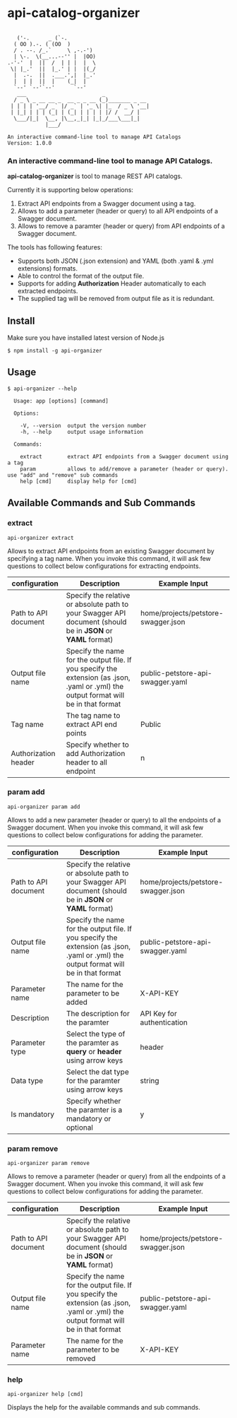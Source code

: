 # api-catalog-organizer

```

   ('-.      _ (`-.
  ( OO ).-. ( (OO  )
  / . --. /_.`     \ ,-.-')
  | \-.  \(__...--'' |  |OO)
.-'-'  |  ||  /  | | |  |  \
 \| |_.'  ||  |_.' | |  |(_/
  |  .-.  ||  .___.',|  |_.'
  |  | |  ||  |    (_|  |
  `--' `--'`--'      `--'
   ___                        _
  / _ \ _ __ __ _  __ _ _ __ (_)_______ _ __
 | | | | '__/ _` |/ _` | '_ \| |_  / _ \ '__|
 | |_| | | | (_| | (_| | | | | |/ /  __/ |
  \___/|_|  \__, |\__,_|_| |_|_/___\___|_|
            |___/

An interactive command-line tool to manage API Catalogs
Version: 1.0.0
```

### An interactive command-line tool to manage API Catalogs.

**api-catalog-organizer** is tool to manage REST API catalogs.

Currently it is supporting below operations:

1. Extract API endpoints from a Swagger document using a tag.
2. Allows to add a parameter (header or query) to all API endpoints of a Swagger document.
3. Allows to remove a paramter (header or query) from API endpoints of a Swagger document.

The tools has following features:

* Supports both JSON (.json extension) and YAML (both .yaml & .yml extensions) formats.
* Able to control the format of the output file.
* Supports for adding **Authorization** Header automatically to each extracted endpoints.
* The supplied tag will be removed from output file as it is redundant.

## Install

Make sure you have installed latest version of Node.js

`$ npm install -g api-organizer`

## Usage

```
$ api-organizer --help

  Usage: app [options] [command]

  Options:

    -V, --version  output the version number
    -h, --help     output usage information

  Commands:

    extract        extract API endpoints from a Swagger document using a tag
    param          allows to add/remove a parameter (header or query). use "add" and "remove" sub commands
    help [cmd]     display help for [cmd]
```

## Available Commands and Sub Commands

### extract
`api-organizer extract`

Allows to extract API endpoints from an existing Swagger document by specifying a tag name. 
When you invoke this command, it will ask few questions to collect below configurations for extracting endpoints.

configuration | Description | Example Input
--------------|-------------|---------
Path to API document| Specify the relative or absolute path to your Swagger API document (should be in **JSON** or **YAML** format)| home/projects/petstore-swagger.json
Output file name| Specify the name for the output file. If you specify the extension (as .json, .yaml or .yml) the output format will be in that format| public-petstore-api-swagger.yaml
Tag name| The tag name to extract API end points| Public
Authorization header| Specify whether to add Authorization header to all endpoint| n

### param add
`api-organizer param add`

Allows to add a new parameter (header or query) to all the endpoints of a Swagger document.
When you invoke this command, it will ask few questions to collect below configurations for adding the parameter.

configuration | Description | Example Input
--------------|-------------|---------
Path to API document| Specify the relative or absolute path to your Swagger API document (should be in **JSON** or **YAML** format)| home/projects/petstore-swagger.json
Output file name| Specify the name for the output file. If you specify the extension (as .json, .yaml or .yml) the output format will be in that format| public-petstore-api-swagger.yaml
Parameter name| The name for the parameter to be added| X-API-KEY
Description| The description for the paramter| API Key for authentication
Parameter type| Select the type of the paramter as **query** or **header** using arrow keys| header
Data type| Select the dat type for the paramter using arrow keys| string
Is mandatory| Specify whether the paramter is a mandatory or optional| y

### param remove
`api-organizer param remove`

Allows to remove a parameter (header or query) from all the endpoints of a Swagger document.
When you invoke this command, it will ask few questions to collect below configurations for adding the parameter.

configuration | Description | Example Input
--------------|-------------|---------
Path to API document| Specify the relative or absolute path to your Swagger API document (should be in **JSON** or **YAML** format)| home/projects/petstore-swagger.json
Output file name| Specify the name for the output file. If you specify the extension (as .json, .yaml or .yml) the output format will be in that format| public-petstore-api-swagger.yaml
Parameter name| The name for the parameter to be removed| X-API-KEY

### help
`api-organizer help [cmd]`

Displays the help for the available commands and sub commands.
